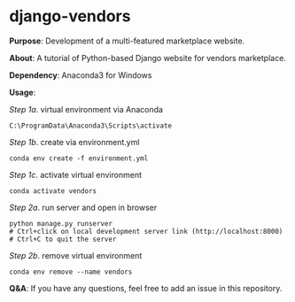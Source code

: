 # django-vendors

**Purpose**: Development of a multi-featured marketplace website.

**About**: A tutorial of Python-based Django website for vendors marketplace.

**Dependency**: Anaconda3 for Windows

**Usage**:

*Step 1a*. virtual environment via Anaconda
```
C:\ProgramData\Anaconda3\Scripts\activate
```

*Step 1b*. create via environment.yml
```
conda env create -f environment.yml
```

*Step 1c*. activate virtual environment
```
conda activate vendors
```

*Step 2a*. run server and open in browser
```
python manage.py runserver
# Ctrl+click on local development server link (http://localhost:8000)
# Ctrl+C to quit the server
```

*Step 2b*. remove virtual environment
```
conda env remove --name vendors
```

**Q&A**: If you have any questions, feel free to add an issue in this repository.